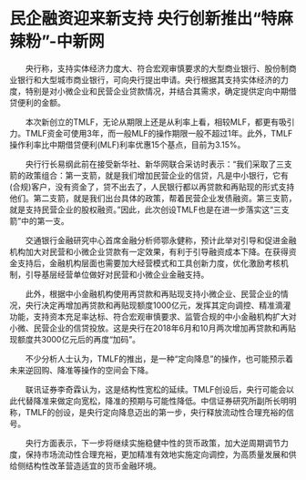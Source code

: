 # 民企融资迎来新支持 央行创新推出“特麻辣粉”-中新网

　　央行称，支持实体经济力度大、符合宏观审慎要求的大型商业银行、股份制商业银行和大型城市商业银行，可向央行提出申请。央行根据其支持实体经济的力度，特别是对小微企业和民营企业贷款情况，并结合其需求，确定提供定向中期借贷便利的金额。

　　本次新创立的TMLF，无论从期限上还是从利率上看，相较MLF，都更有吸引力。TMLF资金可使用3年，而一般MLF的操作期限一般不超过1年。此外，TMLF操作利率比中期借贷便利(MLF)利率优惠15个基点，目前为3.15%。

　　央行行长易纲此前在接受新华社、新华网联合采访时表示：“我们采取了三支箭的政策组合：第一支箭，就是我们增加民营企业的信贷，凡是中小银行，它有(合规)客户，没有资金了，贷不出去了，人民银行都以再贷款和再贴现的形式支持他们。第二支箭，就是我们出台具体的政策，帮着民营企业发债融资。第三支箭，就是支持民营企业的股权融资。”因此，此次创设TMLF也是在进一步落实这“三支箭”中的第一支。

　　交通银行金融研究中心首席金融分析师鄂永健称，预计此举对引导和促进金融机构加大对民营和小微企业贷款有一定效果，有利于引导融资成本下降。在获得资金支持后，金融机构层面也需要加大经营模式和工具创新力度，优化激励考核机制，引导基层经营单位做好对民营和小微企业金融支持。

　　此外，根据中小金融机构使用再贷款和再贴现支持小微企业、民营企业的情况，央行决定再增加再贷款和再贴现额度1000亿元，发挥其定向调控、精准滴灌功能，支持资本充足率达标、符合宏观审慎要求、监管合规的中小金融机构扩大对小微、民营企业的信贷投放。这是央行在2018年6月和10月两次增加再贷款和再贴现额度共3000亿元后的再度“加码”。

　　不少分析人士认为，TMLF的推出，是一种“定向降息”的操作，也可能预示着未来逆回购、降准等操作的空间会下降。

　　联讯证券李奇霖认为，这是结构性宽松的延续。TMLF创设后，央行可能会以此代替降准来做定向宽松，降准的预期与可能性降低。中信证券研究所副所长明明称，TMLF的创设，是央行定向降息迈出的第一步，央行释放流动性合理充裕的信号。

　　央行方面表示，下一步将继续实施稳健中性的货币政策，加大逆周期调节力度，保持市场流动性合理充裕，更加精准有效地实施定向调控，为高质量发展和供给侧结构性改革营造适宜的货币金融环境。
